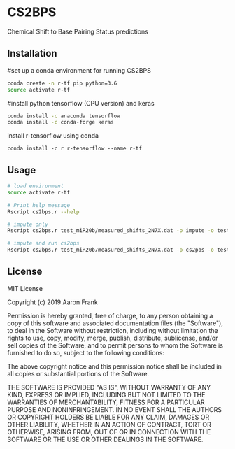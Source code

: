 # CS2BPS
Chemical Shift to Base Pairing Status predictions

## Installation

#set up a conda environment for running CS2BPS

```bash
conda create -n r-tf pip python=3.6
source activate r-tf
```

#install python tensorflow (CPU version) and keras

```bash
conda install -c anaconda tensorflow
conda install -c conda-forge keras
```

install r-tensorflow using conda

```
conda install -c r r-tensorflow --name r-tf
```

## Usage

```bash
# load environment
source activate r-tf

# Print help message
Rscript cs2bps.r --help

# impute only
Rscript cs2bps.r test_miR20b/measured_shifts_2N7X.dat -p impute -o test_miR20b/2N7X_imputed_cs.txt

# impute and run cs2bps
Rscript cs2bps.r test_miR20b/measured_shifts_2N7X.dat -p cs2pbs -o test_miR20b/2N7X_cs2bps.txt
```

## License
MIT License

Copyright (c) 2019 Aaron Frank

Permission is hereby granted, free of charge, to any person obtaining a copy
of this software and associated documentation files (the "Software"), to deal
in the Software without restriction, including without limitation the rights
to use, copy, modify, merge, publish, distribute, sublicense, and/or sell
copies of the Software, and to permit persons to whom the Software is
furnished to do so, subject to the following conditions:

The above copyright notice and this permission notice shall be included in all
copies or substantial portions of the Software.

THE SOFTWARE IS PROVIDED "AS IS", WITHOUT WARRANTY OF ANY KIND, EXPRESS OR
IMPLIED, INCLUDING BUT NOT LIMITED TO THE WARRANTIES OF MERCHANTABILITY,
FITNESS FOR A PARTICULAR PURPOSE AND NONINFRINGEMENT. IN NO EVENT SHALL THE
AUTHORS OR COPYRIGHT HOLDERS BE LIABLE FOR ANY CLAIM, DAMAGES OR OTHER
LIABILITY, WHETHER IN AN ACTION OF CONTRACT, TORT OR OTHERWISE, ARISING FROM,
OUT OF OR IN CONNECTION WITH THE SOFTWARE OR THE USE OR OTHER DEALINGS IN THE
SOFTWARE.
